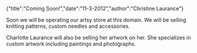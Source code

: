 {"title":"Coming Soon!","date":"11-3-2012","author":"Christine Laurance"}

Soon we will be operating our artsy store at this domain. We will be
selling knitting patterns, custom needles and accessories. 

Charlotte Laurance will also be selling her artwork on her. She
specializes in custom artwork including paintings and photographs.
